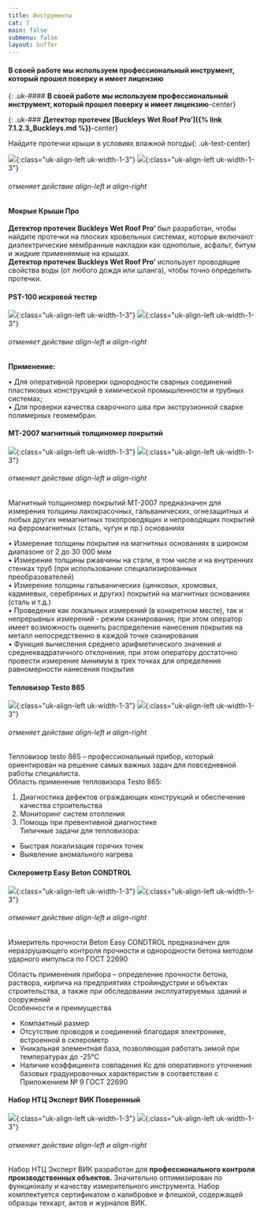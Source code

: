```yaml
---
title: Инструменты
cat: 7
main: false
submenu: false
layout: buffer
---
```


#### **В своей работе мы используем профессиональный инструмент, который прошел поверку и имеет лицензию**
{: .uk-#### **В своей работе мы используем профессиональный инструмент, который прошел поверку и имеет лицензию**-center}

{: .uk-### **Детектор протечек [Buckleys Wet Roof Pro’]({% link 7.1.2.3_Buckleys.md %})**-center}

Найдите протечки крыши в условиях влажной погоды{: .uk-text-center}

![](/img/Instrument/EVK.01.png){:class="uk-align-left uk-width-1-3"}
![](/img/Instrument/EVK.02.jpg){:class="uk-align-left uk-width-1-3"}

###### отменяет действие align-left и align-right

#### **Мокрые Крыши Про**
**Детектор протечек Buckleys Wet Roof Pro’** был разработан, чтобы найдите протечки на плоских кровельных системах, которые включают диэлектрические мембранные накладки как однополые, асфальт, битум и жидкие применяемые на крышах.  
 **Детектор протечек Buckleys Wet Roof Pro’** использует проводящие свойства воды (от любого дождя или шланга), чтобы точно определить протечки.



#### **PST-100 искровой тестер**
 
![](/img/Instrument/PST100.01.png){:class="uk-align-left uk-width-1-3"}
![](/img/Instrument/PST100.02.jpg){:class="uk-align-left uk-width-1-3"}
###### отменяет действие align-left и align-right

**Применение:**

•	Для оперативной проверки однородности сварных соединений пластиковых конструкций в химической промышленности и трубных системах;  
•	Для проверки качества сварочного шва при экструзионной сварке полимерных геомембран.

#### **МТ-2007 магнитный толщиномер покрытий**
![](/img/Instrument/МТ2007.01.jpg){:class="uk-align-left uk-width-1-3"}
![](/img/Instrument/МТ2007.02.jpg){:class="uk-align-left uk-width-1-3"}
###### отменяет действие align-left и align-right

Магнитный толщиномер покрытий МТ-2007 предназначен для измерения толщины лакокрасочных, гальванических, огнезащитных и любых других немагнитных токопроводящих и непроводящих покрытий на ферромагнитных (сталь, чугун и пр.) основаниях  

•	Измерение толщины покрытия на магнитных основаниях в широком диапазоне от 2 до 30 000 мкм  
•	Измерение толщины ржавчины на стали, в том числе и на внутренних стенках труб (при использовании специализированных преобразователей)  
•	Измерение толщины гальванических (цинковых, хромовых, кадмиевых, серебряных и других) покрытий на магнитных основаниях (сталь и т.д.)  
•	Проведение как локальных измерений (в конкретном месте), так и непрерывных измерений - режим сканирования, при этом оператор имеет возможность оценить распределение нанесения покрытия на металл непосредственно в каждой точке сканирования  
•	Функция вычисления среднего арифметического значения и среднеквадратичного отклонения, при этом оператору достаточно провести измерение минимум в трех точках для определения равномерности нанесения покрытия  
   
#### **Тепловизор Testo 865**
![](/img/Instrument/Testo865.01.png){:class="uk-align-left uk-width-1-3"}
![](/img/Instrument/Testo865.02.png){:class="uk-align-left uk-width-1-3"}
###### отменяет действие align-left и align-right

Тепловизор testo 865 – профессиональный прибор, который ориентирован на решение самых важных задач для повседневной работы специалиста.  
Область применение тепловизора Testo 865:  
1) Диагностика дефектов ограждающих конструкций и обеспечение качества строительства   
2) Мониторинг систем отопления  
3) Помощь при превентивной диагностике  
   Типичные задачи для тепловизора:  
- Быстрая локализация горячих точек  
- Выявление аномального нагрева
     
#### **Склерометр Easy Beton CONDTROL**
![](/img/Instrument/EasyBeton.01.jpg){:class="uk-align-left uk-width-1-3"}
![](/img/Instrument/EasyBeton.02.png){:class="uk-align-left uk-width-1-3"}
###### отменяет действие align-left и align-right

Измеритель прочности Beton Easy CONDTROL предназначен для неразрушающего контроля прочности и однородности бетона методом ударного импульса по ГОСТ 22690   

Область применения прибора – определение прочности бетона, раствора, кирпича на предприятиях стройиндустрии и объектах строительства, а также при обследовании эксплуатируемых зданий и сооружений   
Особенности и преимущества   
- Компактный размер 
- Отсутствие проводов и соединений благодаря электронике, встроенной в склерометр 
- Уникальная элементная база, позволяющая работать зимой при температурах до -25°С 
- Наличие коэффициента совпадения Кс для оперативного уточнения базовых градуировочных характеристик в соответствии с Приложением № 9 ГОСТ 22690
   
#### **Набор НТЦ Эксперт ВИК Поверенный**
![](/img/Instrument/vik.01.jpg){:class="uk-align-left uk-width-1-3"}
![](/img/Instrument/vik.02.jpg){:class="uk-align-left uk-width-1-3"}
###### отменяет действие align-left и align-right

Набор НТЦ Эксперт ВИК разработан для **профессионального контроля производственных объектов.** Значительно оптимизирован по функционалу и качеству измерительного инструмента. Набор комплектуется сертификатом о калибровке и флешкой, содержащей образцы техкарт, актов и журналов ВИК. 

